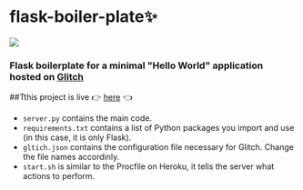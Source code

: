 # flask-boiler-plate✨
![](https://img.shields.io/github/license/nandiniproothi/flask-boiler-plate?color=228b22)
### Flask boilerplate for a minimal "Hello World" application hosted on [Glitch](www.glitch.com)

##Tthis project is live 👉 [here](https://flask-boiler-plate.glitch.me) 👈

- `server.py` contains the main code.
- `requirements.txt` contains a list of Python packages you import and use (in this case, it is only Flask).
- `gltich.json` contains the configuration file necessary for Glitch. Change the file names accordinly.
- `start.sh` is similar to the Procfile on Heroku, it tells the server what actions to perform.



